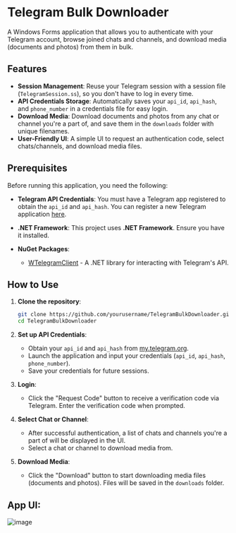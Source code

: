 # Telegram Bulk Downloader

A Windows Forms application that allows you to authenticate with your Telegram account, browse joined chats and channels, and download media (documents and photos) from them in bulk.

## Features

- **Session Management**: Reuse your Telegram session with a session file (`TelegramSession.ss`), so you don't have to log in every time.
- **API Credentials Storage**: Automatically saves your `api_id`, `api_hash`, and `phone_number` in a credentials file for easy login.
- **Download Media**: Download documents and photos from any chat or channel you're a part of, and save them in the `downloads` folder with unique filenames.
- **User-Friendly UI**: A simple UI to request an authentication code, select chats/channels, and download media files.

## Prerequisites

Before running this application, you need the following:

- **Telegram API Credentials**: You must have a Telegram app registered to obtain the `api_id` and `api_hash`. You can register a new Telegram application [here](https://my.telegram.org/auth).
  
- **.NET Framework**: This project uses **.NET Framework**. Ensure you have it installed.

- **NuGet Packages**:
  - [WTelegramClient](https://www.nuget.org/packages/WTelegramClient/) - A .NET library for interacting with Telegram's API.

## How to Use

1. **Clone the repository**:

    ```bash
    git clone https://github.com/yourusername/TelegramBulkDownloader.git
    cd TelegramBulkDownloader
    ```

2. **Set up API Credentials**:
   - Obtain your `api_id` and `api_hash` from [my.telegram.org](https://my.telegram.org/auth).
   - Launch the application and input your credentials (`api_id`, `api_hash`, `phone_number`).
   - Save your credentials for future sessions.

3. **Login**:
   - Click the "Request Code" button to receive a verification code via Telegram. Enter the verification code when prompted.

4. **Select Chat or Channel**:
   - After successful authentication, a list of chats and channels you're a part of will be displayed in the UI.
   - Select a chat or channel to download media from.

5. **Download Media**:
   - Click the "Download" button to start downloading media files (documents and photos). Files will be saved in the `downloads` folder.

## App UI:

![image](https://github.com/user-attachments/assets/2592e893-64f4-4ff6-9fe4-0784992e2aa0)
